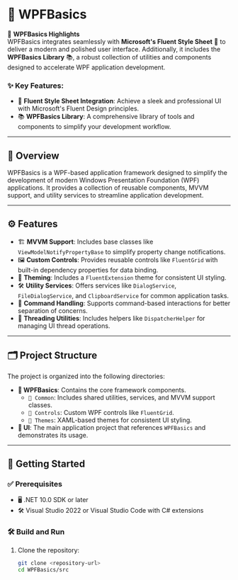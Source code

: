 # 🌟 WPFBasics

🚀 **WPFBasics Highlights**  
WPFBasics integrates seamlessly with **Microsoft's Fluent Style Sheet** 🎨 to deliver a modern and polished user interface. Additionally, it includes the **WPFBasics Library** 📚, a robust collection of utilities and components designed to accelerate WPF application development.

### ✨ Key Features:
- 🎨 **Fluent Style Sheet Integration**: Achieve a sleek and professional UI with Microsoft's Fluent Design principles.  
- 📚 **WPFBasics Library**: A comprehensive library of tools and components to simplify your development workflow.  

---

## 📖 Overview

WPFBasics is a WPF-based application framework designed to simplify the development of modern Windows Presentation Foundation (WPF) applications. It provides a collection of reusable components, MVVM support, and utility services to streamline application development.

---

## ⚙️ Features

- 🏗️ **MVVM Support**: Includes base classes like `ViewModelNotifyPropertyBase` to simplify property change notifications.
- 🖼️ **Custom Controls**: Provides reusable controls like `FluentGrid` with built-in dependency properties for data binding.
- 🎨 **Theming**: Includes a `FluentExtension` theme for consistent UI styling.
- 🛠️ **Utility Services**: Offers services like `DialogService`, `FileDialogService`, and `ClipboardService` for common application tasks.
- 🧩 **Command Handling**: Supports command-based interactions for better separation of concerns.
- 🔄 **Threading Utilities**: Includes helpers like `DispatcherHelper` for managing UI thread operations.

---

## 🗂️ Project Structure

The project is organized into the following directories:

- **📁 WPFBasics**: Contains the core framework components.
  - `📂 Common`: Includes shared utilities, services, and MVVM support classes.
  - `📂 Controls`: Custom WPF controls like `FluentGrid`.
  - `📂 Themes`: XAML-based themes for consistent UI styling.
- **📁 UI**: The main application project that references `WPFBasics` and demonstrates its usage.

---

## 🚀 Getting Started

### ✅ Prerequisites

- 🖥️ .NET 10.0 SDK or later  
- 🛠️ Visual Studio 2022 or Visual Studio Code with C# extensions  

### 🛠️ Build and Run

1. Clone the repository:
   ```bash
   git clone <repository-url>
   cd WPFBasics/src
